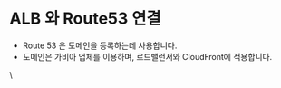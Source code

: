 # ALB 와 Route53 연결

* Route 53 은 도메인을 등록하는데 사용합니다.
* 도메인은 가비아 업체를 이용하며,  로드밸런서와 CloudFront에 적용합니다.



\
